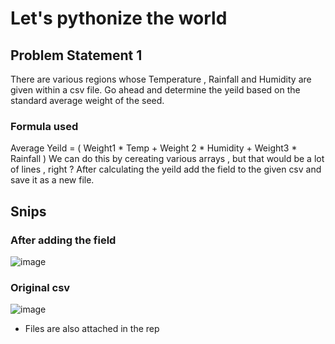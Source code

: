 #   Let's pythonize the world 

## Problem Statement 1 

There are various regions whose Temperature , Rainfall and Humidity are given within a csv file. 
Go ahead and determine the yeild based on the standard average weight of the seed.

### Formula used 
Average Yeild = ( Weight1 * Temp + Weight 2 * Humidity + Weight3 * Rainfall )
We can do this by cereating various arrays , but that would  be a lot of lines , right ?
After calculating the yeild add the field to the given csv and save it as a new file.

## Snips

### After adding the field 

![image](https://user-images.githubusercontent.com/94862735/211197393-c464b43a-36ba-4e05-bb30-cb5bf67e55a3.png)

### Original csv 

![image](https://user-images.githubusercontent.com/94862735/211197433-c2221a33-3f87-4001-b800-18e6ea22d64d.png)

- Files are also attached in the rep
